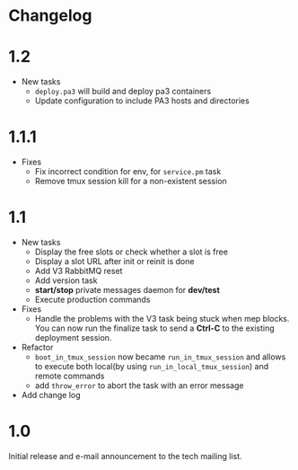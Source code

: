 # Changelog

# 1.2
* New tasks
    * `deploy.pa3` will build and deploy pa3 containers
    * Update configuration to include PA3 hosts and directories

# 1.1.1
* Fixes
    * Fix incorrect condition for env, for `service.pm` task
    * Remove tmux session kill for a non-existent session

# 1.1
* New tasks
    * Display the free slots or check whether a slot is free  
    * Display a slot URL after init or reinit is done
    * Add V3 RabbitMQ reset
    * Add version task
    * **start/stop** private messages daemon for **dev/test**
    * Execute production commands
* Fixes
    * Handle the problems with the V3 task being stuck when mep blocks. You can now
    run the finalize task to send a **Ctrl-C** to the existing deployment session.
* Refactor
    * `boot_in_tmux_session` now became `run_in_tmux_session` and allows to execute
    both local(by using `run_in_local_tmux_session`) and remote commands
    * add `throw_error` to abort the task with an error message
* Add change log

# 1.0

Initial release and e-mail announcement to the tech mailing list.
